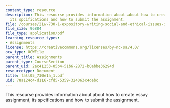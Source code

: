 ```yaml
---
content_type: resource
description: This resourse provides information about about how to create essay assignment,
  its spcifications and how to submit the assignment.
file: /courses/21w-730-1-expository-writing-social-and-ethical-issues-in-print-photography-and-film-fall-2005/78a124c4d116cfd55359324063c4debc_fall05_730e1a_1.pdf
file_size: 96884
file_type: application/pdf
learning_resource_types:
- Assignments
license: https://creativecommons.org/licenses/by-nc-sa/4.0/
ocw_type: OCWFile
parent_title: Assignments
parent_type: CourseSection
parent_uid: 2ac41253-05b4-51b6-2872-b0abbe36294d
resourcetype: Document
title: fall05_730e1a_1.pdf
uid: 78a124c4-d116-cfd5-5359-324063c4debc
---
```

This resourse provides information about about how to create essay assignment, its spcifications and how to submit the assignment.